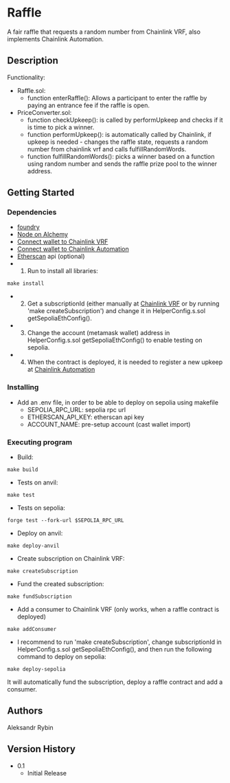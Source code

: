 # Raffle

A fair raffle that requests a random number from Chainlink VRF, also implements Chainlink Automation. 

## Description

Functionality: 
* Raffle.sol:
    * function enterRaffle(): Allows a participant to enter the raffle by paying an entrance fee if the raffle is open.
* PriceConverter.sol:
    * function checkUpkeep(): is called by performUpkeep and checks if it is time to pick a winner.
    * function performUpkeep(): is automatically called by Chainlink, if upkeep is needed - changes the raffle state, requests a random number from chainlink vrf and calls fulfillRandomWords.
    * function fulfillRandomWords(): picks a winner based on a function using random number and sends the raffle prize pool to the winner address.

## Getting Started

### Dependencies

* [foundry](https://github.com/foundry-rs) 
* [Node on Alchemy](https://dashboard.alchemy.com/)
* [Connect wallet to Chainlink VRF](https://vrf.chain.link/)
* [Connect wallet to Chainlink Automation](https://automation.chain.link/) 
* [Etherscan](https://etherscan.io/) api (optional)
* 1. Run to install all libraries:
```
make install
```
* 2. Get a subscriptionId (either manually at [Chainlink VRF](https://vrf.chain.link/) or by running 'make createSubscription') and change it in HelperConfig.s.sol getSepoliaEthConfig().
* 3. Change the account (metamask wallet) address in HelperConfig.s.sol getSepoliaEthConfig() to enable testing on sepolia.
* 4. When the contract is deployed, it is needed to register a new upkeep at [Chainlink Automation](https://automation.chain.link/)

### Installing

* Add an .env file, in order to be able to deploy on sepolia using makefile
    * SEPOLIA_RPC_URL: sepolia rpc url 
    * ETHERSCAN_API_KEY: etherscan api key
    * ACCOUNT_NAME: pre-setup account (cast wallet import)

### Executing program

* Build:
```
make build
```
* Tests on anvil:
```
make test
```
* Tests on sepolia:
```
forge test --fork-url $SEPOLIA_RPC_URL
```
* Deploy on anvil:
```
make deploy-anvil
```
* Create subscription on Chainlink VRF:
```
make createSubscription
```
* Fund the created subscription:
```
make fundSubscription
```
* Add a consumer to Chainlink VRF (only works, when a raffle contract is deployed)
```
make addConsumer
```
* I recommend to run 'make createSubscription', change subscriptionId in HelperConfig.s.sol getSepoliaEthConfig(), and then run the following command to deploy on sepolia:
```
make deploy-sepolia
```
It will automatically fund the subscription, deploy a raffle contract and add a consumer.

## Authors

Aleksandr Rybin  

## Version History

* 0.1
    * Initial Release
